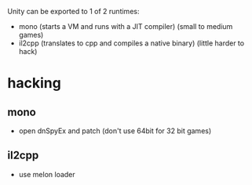 Unity can be exported to 1 of 2 runtimes:
- mono (starts a VM and runs with a JIT compiler) (small to medium games)
- il2cpp (translates to cpp and compiles a native binary) (little harder to hack)

# hacking
## mono
- open dnSpyEx and patch (don't use 64bit for 32 bit games)

## il2cpp
- use melon loader